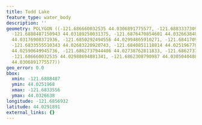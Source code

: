 ```yaml
---
title: Todd Lake
feature_type: water_body
description: ''
geometry: POLYGON ((-121.686660032535 44.0306891775577, -121.6883337309653 44.03081259640023,
  -121.6888487150943 44.03189250031375, -121.6876470854601 44.03266384820468, -121.6851579954901
  44.03176908371936, -121.6850292494556 44.02994865910271, -121.684170942574 44.02889957545329,
  -121.6833555510343 44.02683220920743, -121.6840851118814 44.02519677885824, -121.6852438261827
  44.02590649945736, -121.6862737944406 44.02738762811833, -121.6862737944406 44.02911556478093,
  -121.686660032535 44.02988694881341, -121.6862308790987 44.03050404881136, -121.686660032535
  44.0306891775577))
geo_error: 0.0
bbox:
  xmin: -121.6888487
  ymin: 44.0251968
  xmax: -121.6833556
  ymax: 44.0326638
longitude: -121.6856932
latitude: 44.0291891
external_links: {}
---
```

